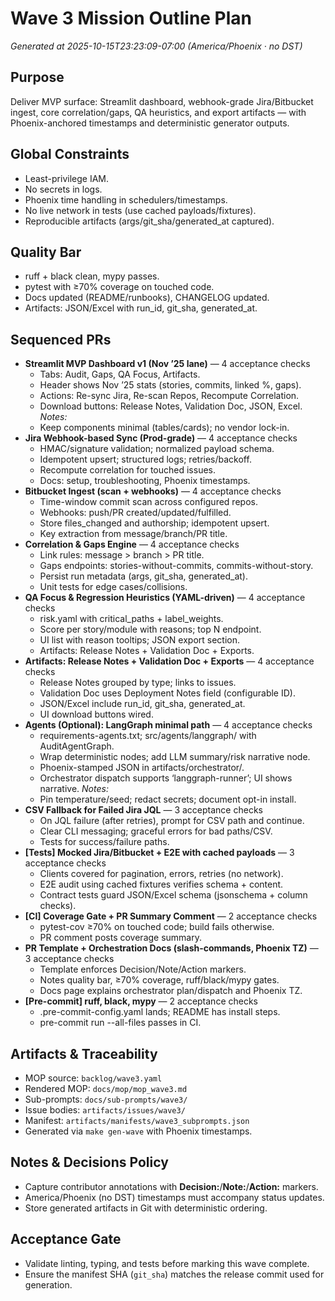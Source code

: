 # Wave 3 Mission Outline Plan

_Generated at 2025-10-15T23:23:09-07:00 (America/Phoenix · no DST)_

## Purpose
Deliver MVP surface: Streamlit dashboard, webhook-grade Jira/Bitbucket ingest, core correlation/gaps, QA heuristics, and export artifacts — with Phoenix-anchored timestamps and deterministic generator outputs.

## Global Constraints
- Least-privilege IAM.
- No secrets in logs.
- Phoenix time handling in schedulers/timestamps.
- No live network in tests (use cached payloads/fixtures).
- Reproducible artifacts (args/git_sha/generated_at captured).

## Quality Bar
- ruff + black clean, mypy passes.
- pytest with ≥70% coverage on touched code.
- Docs updated (README/runbooks), CHANGELOG updated.
- Artifacts: JSON/Excel with run_id, git_sha, generated_at.

## Sequenced PRs
- **Streamlit MVP Dashboard v1 (Nov ’25 lane)** — 4 acceptance checks
  - Tabs: Audit, Gaps, QA Focus, Artifacts.
  - Header shows Nov ’25 stats (stories, commits, linked %, gaps).
  - Actions: Re-sync Jira, Re-scan Repos, Recompute Correlation.
  - Download buttons: Release Notes, Validation Doc, JSON, Excel.
  _Notes:_
  - Keep components minimal (tables/cards); no vendor lock-in.
- **Jira Webhook-based Sync (Prod-grade)** — 4 acceptance checks
  - HMAC/signature validation; normalized payload schema.
  - Idempotent upsert; structured logs; retries/backoff.
  - Recompute correlation for touched issues.
  - Docs: setup, troubleshooting, Phoenix timestamps.
- **Bitbucket Ingest (scan + webhooks)** — 4 acceptance checks
  - Time-window commit scan across configured repos.
  - Webhooks: push/PR created/updated/fulfilled.
  - Store files_changed and authorship; idempotent upsert.
  - Key extraction from message/branch/PR title.
- **Correlation & Gaps Engine** — 4 acceptance checks
  - Link rules: message > branch > PR title.
  - Gaps endpoints: stories-without-commits, commits-without-story.
  - Persist run metadata (args, git_sha, generated_at).
  - Unit tests for edge cases/collisions.
- **QA Focus & Regression Heuristics (YAML-driven)** — 4 acceptance checks
  - risk.yaml with critical_paths + label_weights.
  - Score per story/module with reasons; top N endpoint.
  - UI list with reason tooltips; JSON export section.
  - Artifacts: Release Notes + Validation Doc + Exports.
- **Artifacts: Release Notes + Validation Doc + Exports** — 4 acceptance checks
  - Release Notes grouped by type; links to issues.
  - Validation Doc uses Deployment Notes field (configurable ID).
  - JSON/Excel include run_id, git_sha, generated_at.
  - UI download buttons wired.
- **Agents (Optional): LangGraph minimal path** — 4 acceptance checks
  - requirements-agents.txt; src/agents/langgraph/ with AuditAgentGraph.
  - Wrap deterministic nodes; add LLM summary/risk narrative node.
  - Phoenix-stamped JSON in artifacts/orchestrator/.
  - Orchestrator dispatch supports ‘langgraph-runner’; UI shows narrative.
  _Notes:_
  - Pin temperature/seed; redact secrets; document opt-in install.
- **CSV Fallback for Failed Jira JQL** — 3 acceptance checks
  - On JQL failure (after retries), prompt for CSV path and continue.
  - Clear CLI messaging; graceful errors for bad paths/CSV.
  - Tests for success/failure paths.
- **[Tests] Mocked Jira/Bitbucket + E2E with cached payloads** — 3 acceptance checks
  - Clients covered for pagination, errors, retries (no network).
  - E2E audit using cached fixtures verifies schema + content.
  - Contract tests guard JSON/Excel schema (jsonschema + column checks).
- **[CI] Coverage Gate + PR Summary Comment** — 2 acceptance checks
  - pytest-cov ≥70% on touched code; build fails otherwise.
  - PR comment posts coverage summary.
- **PR Template + Orchestration Docs (slash-commands, Phoenix TZ)** — 3 acceptance checks
  - Template enforces Decision/Note/Action markers.
  - Notes quality bar, ≥70% coverage, ruff/black/mypy gates.
  - Docs page explains orchestrator plan/dispatch and Phoenix TZ.
- **[Pre-commit] ruff, black, mypy** — 2 acceptance checks
  - .pre-commit-config.yaml lands; README has install steps.
  - pre-commit run --all-files passes in CI.

## Artifacts & Traceability
- MOP source: `backlog/wave3.yaml`
- Rendered MOP: `docs/mop/mop_wave3.md`
- Sub-prompts: `docs/sub-prompts/wave3/`
- Issue bodies: `artifacts/issues/wave3/`
- Manifest: `artifacts/manifests/wave3_subprompts.json`
- Generated via `make gen-wave` with Phoenix timestamps.

## Notes & Decisions Policy
- Capture contributor annotations with **Decision:**/**Note:**/**Action:** markers.
- America/Phoenix (no DST) timestamps must accompany status updates.
- Store generated artifacts in Git with deterministic ordering.

## Acceptance Gate
- Validate linting, typing, and tests before marking this wave complete.
- Ensure the manifest SHA (`git_sha`) matches the release commit used for generation.
